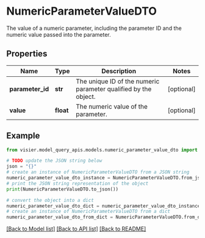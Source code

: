 # NumericParameterValueDTO

The value of a numeric parameter, including the parameter ID and the numeric value passed into the parameter.

## Properties

Name | Type | Description | Notes
------------ | ------------- | ------------- | -------------
**parameter_id** | **str** | The unique ID of the numeric parameter qualified by the object. | [optional] 
**value** | **float** | The numeric value of the parameter. | [optional] 

## Example

```python
from visier.model_query_apis.models.numeric_parameter_value_dto import NumericParameterValueDTO

# TODO update the JSON string below
json = "{}"
# create an instance of NumericParameterValueDTO from a JSON string
numeric_parameter_value_dto_instance = NumericParameterValueDTO.from_json(json)
# print the JSON string representation of the object
print(NumericParameterValueDTO.to_json())

# convert the object into a dict
numeric_parameter_value_dto_dict = numeric_parameter_value_dto_instance.to_dict()
# create an instance of NumericParameterValueDTO from a dict
numeric_parameter_value_dto_from_dict = NumericParameterValueDTO.from_dict(numeric_parameter_value_dto_dict)
```
[[Back to Model list]](../README.md#documentation-for-models) [[Back to API list]](../README.md#documentation-for-api-endpoints) [[Back to README]](../README.md)



